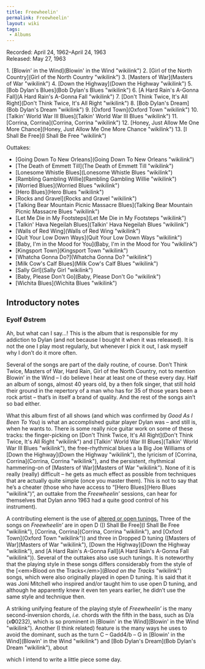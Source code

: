 ```yaml
---
title: Freewheelin'
permalink: Freewheelin'
layout: wiki
tags:
 - Albums
---
```


Recorded: April 24, 1962–April 24, 1963  
Released: May 27, 1963

<div id="songs">
1.  [Blowin' in the Wind](Blowin' in the Wind "wikilink")
2.  [Girl of the North Country](Girl of the North Country "wikilink")
3.  [Masters of War](Masters of War "wikilink")
4.  [Down the Highway](Down the Highway "wikilink")
5.  [Bob Dylan's Blues](Bob Dylan's Blues "wikilink")
6.  [A Hard Rain's A-Gonna Fall](A Hard Rain's A-Gonna Fall "wikilink")
7.  [Don't Think Twice, It's All
    Right](Don't Think Twice, It's All Right "wikilink")
8.  [Bob Dylan's Dream](Bob Dylan's Dream "wikilink")
9.  [Oxford Town](Oxford Town "wikilink")
10. [Talkin' World War III
    Blues](Talkin' World War III Blues "wikilink")
11. [Corrina, Corrina](Corrina, Corrina "wikilink")
12. [Honey, Just Allow Me One More
    Chance](Honey, Just Allow Me One More Chance "wikilink")
13. [I Shall Be Free](I Shall Be Free "wikilink")

Outtakes:

-   [Going Down To New Orleans](Going Down To New Orleans "wikilink")
-   [The Death of Emmett Till](The Death of Emmett Till "wikilink")
-   [Lonesome Whistle Blues](Lonesome Whistle Blues "wikilink")
-   [Rambling Gambling Willie](Rambling Gambling Willie "wikilink")
-   [Worried Blues](Worried Blues "wikilink")
-   [Hero Blues](Hero Blues "wikilink")
-   [Rocks and Gravel](Rocks and Gravel "wikilink")
-   [Talking Bear Mountain Picnic Massacre
    Blues](Talking Bear Mountain Picnic Massacre Blues "wikilink")
-   [Let Me Die in My Footsteps](Let Me Die in My Footsteps "wikilink")
-   [Talkin' Hava Negeilah
    Blues](Talkin' Hava Negeilah Blues "wikilink")
-   [Walls of Red Wing](Walls of Red Wing "wikilink")
-   [Quit Your Low Down Ways](Quit Your Low Down Ways "wikilink")
-   [Baby, I'm in the Mood for
    You](Baby, I'm in the Mood for You "wikilink")
-   [Kingsport Town](Kingsport Town "wikilink")
-   [Whatcha Gonna Do?](Whatcha Gonna Do? "wikilink")
-   [Milk Cow's Calf Blues](Milk Cow's Calf Blues "wikilink")
-   [Sally Girl](Sally Girl "wikilink")<strong> </strong>
-   [Baby, Please Don't Go](Baby, Please Don't Go "wikilink")
-   [Wichita Blues](Wichita Blues "wikilink")

</div>
<div id="intro">
<h2>
Introductory notes

</h2>
<h3>
Eyolf Østrem

</h3>
Ah, but what can I say…! This is the album that is responsible for my
addiction to Dylan (and not because I bought it when it was released).
It is not the one I play most regularly, but whenever I pick it out, I
ask myself why I don’t do it more often.

Several of the songs are part of the daily routine, of course. Don’t
Think Twice, Masters of War, Hard Rain, Girl of the North Country, not
to mention Blowin’ in the Wind – I do believe I hear at least one of
these every day. Half an album of songs, almost 40 years old, by a then
folk singer, that still hold their ground in the repertory of a man who
has for 35 of those years been a rock artist – that’s in itself a brand
of quality. And the rest of the songs ain’t so bad either.

What this album first of all shows (and which was confirmed by <em>Good
As I Been To You</em>) is what an accomplished guitar player Dylan was –
and still is, when he wants to. There is some really nice guitar work on
some of these tracks: the finger-picking on [Don't Think Twice, It's All
Right](Don't Think Twice, It's All Right "wikilink") and [Talkin' World
War III Blues](Talkin' World War III Blues "wikilink"), the
free-rhythmical blues a la Big Joe Williams of [Down the
Highway](Down the Highway "wikilink"), the lyricism of [Corrina,
Corrina](Corrina, Corrina "wikilink"), and the persistent, rhythmical
hammering-on of [Masters of War](Masters of War "wikilink"). None of it
is really (really) difficult – he gets as much effect as possible from
techniques that are actually quite simple (once you master them). This
is not to say that he’s a cheater (those who have access to “[Hero
Blues](Hero Blues "wikilink")”, an outtake from the
<em>Freewheelin’</em> sessions, can hear for themselves that Dylan anno
1963 had a quite good control of his instrument).

A contributing element is the use of [altered or open
tunings.](Help:Roadmaps#Open.2Falternate_tunings "wikilink") Three of
the songs on <em>Freewheelin’ </em>are in open D ([I Shall Be
Free](I Shall Be Free "wikilink"), [Corrina,
Corrina](Corrina, Corrina "wikilink"), and [Oxford
Town](Oxford Town "wikilink")) and three in Dropped D tuning ([Masters
of War](Masters of War "wikilink"), [Down the
Highway](Down the Highway "wikilink"), and [A Hard Rain's A-Gonna
Fall](A Hard Rain's A-Gonna Fall "wikilink")). Several of the outtakes
also use such tunings. It is noteworthy that the playing style in these
songs differs considerably from the style of the [\<em\>Blood on the
Tracks\</em\>](<em>Blood on the Tracks</em> "wikilink") songs, which
were also originally played in open D tuning. It is said that it was
Joni Mitchell who inspired and/or taught him to use open D tuning, and
although he apparently knew it even ten years earlier, he didn’t use the
same style and technique then.

A striking unifying feature of the playing style of
<em>Freewheelin’</em> is the many second-inversion chords, <em>i.e.</em>
chords with the fifth in the bass, such as D/a
(x<strong>0</strong>0232), which is so prominent in [Blowin' in the
Wind](Blowin' in the Wind "wikilink"). Another (I think related) feature
is the many ways he uses to avoid the dominant, such as the turn C –
Gadd4/b – G in [Blowin' in the Wind](Blowin' in the Wind "wikilink") and
[Bob Dylan's Dream](Bob Dylan's Dream "wikilink"), about

which I intend to write a little piece some day.

</div>

